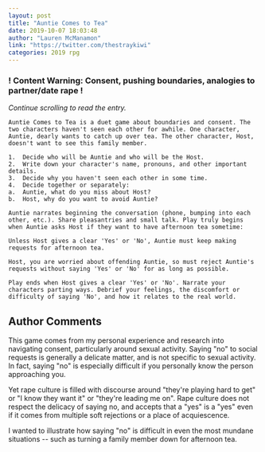 ```yaml
---
layout: post
title: "Auntie Comes to Tea"
date: 2019-10-07 18:03:48
author: "Lauren McManamon"
link: "https://twitter.com/thestraykiwi"
categories: 2019 rpg
---
```

<div id="warning"><div id="content"><h3><strong>! Content Warning: Consent, pushing boundaries, analogies to partner/date rape !</strong></h3><i>Continue scrolling to read the entry.</i></div></div>
 
```
Auntie Comes to Tea is a duet game about boundaries and consent. The two characters haven't seen each other for awhile. One character, Auntie, dearly wants to catch up over tea. The other character, Host, doesn't want to see this family member.

1.	Decide who will be Auntie and who will be the Host.
2.	Write down your character's name, pronouns, and other important details.
3.	Decide why you haven't seen each other in some time.
4.	Decide together or separately:
a.	Auntie, what do you miss about Host?
b.	Host, why do you want to avoid Auntie?

Auntie narrates beginning the conversation (phone, bumping into each other, etc.). Share pleasantries and small talk. Play truly begins when Auntie asks Host if they want to have afternoon tea sometime: 

Unless Host gives a clear 'Yes' or 'No', Auntie must keep making requests for afternoon tea. 

Host, you are worried about offending Auntie, so must reject Auntie's requests without saying 'Yes' or 'No' for as long as possible.

Play ends when Host gives a clear 'Yes' or 'No'. Narrate your characters parting ways. Debrief your feelings, the discomfort or difficulty of saying 'No', and how it relates to the real world.
```
## Author Comments
This game comes from my personal experience and research into navigating consent, particularly around sexual activity. Saying "no" to social requests is generally a delicate matter, and is not specific to sexual activity. In fact, saying "no" is especially difficult if you personally know the person approaching you. 

Yet rape culture is filled with discourse around "they're playing hard to get" or "I know they want it" or "they're leading me on". Rape culture does not respect the delicacy of saying no, and accepts that a "yes" is a "yes" even if it comes from multiple soft rejections or a place of acquiescence. 

I wanted to illustrate how saying "no" is difficult in even the most mundane situations -- such as turning a family member down for afternoon tea.
